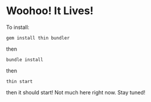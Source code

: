 # Woohoo! It Lives!

To install:

`gem install thin bundler`

then

`bundle install`

then

`thin start`

then it should start! Not much here right now. Stay tuned!
